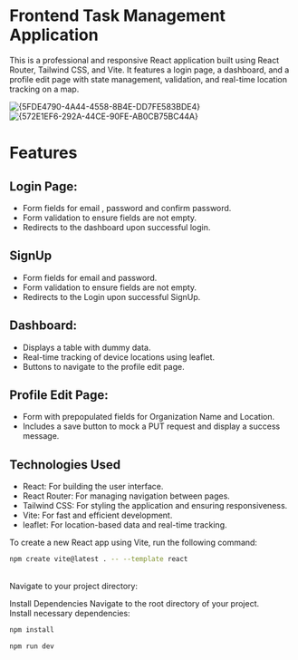 # Frontend Task Management Application
  This is a professional and responsive React application built using React Router, Tailwind CSS, and Vite. It features a login page, a dashboard, and a profile edit page with state management, validation, and real-time location tracking on a map.

![{5FDE4790-4A44-4558-8B4E-DD7FE583BDE4}](https://github.com/user-attachments/assets/ca35f478-efed-4c90-b0a0-647a50de25f7)
![{572E1EF6-292A-44CE-90FE-AB0CB75BC44A}](https://github.com/user-attachments/assets/ca01644b-8ee9-4ace-8217-2ab3adeb3781)



# Features
 ## Login Page:

- Form fields for email , password and confirm password.
- Form validation to ensure fields are not empty.
- Redirects to the dashboard upon successful login.

## SignUp
- Form fields for email and password.
- Form validation to ensure fields are not empty.
- Redirects to the Login upon successful SignUp.
## Dashboard:

- Displays a table with dummy data.
- Real-time tracking of device locations using leaflet.
- Buttons to navigate to the profile edit page.

## Profile Edit Page:

- Form with prepopulated fields for Organization Name and Location.
- Includes a save button to mock a PUT request and display a success message.
  
## Technologies Used
- React: For building the user interface.
- React Router: For managing navigation between pages.
- Tailwind CSS: For styling the application and ensuring responsiveness.
- Vite: For fast and efficient development.
- leaflet: For location-based data and real-time tracking.   



To create a new React app using Vite, run the following command:

```bash
npm create vite@latest . -- --template react
```
<br>
Navigate to your project directory:

Install Dependencies
Navigate to the root directory of your project.<br>
Install necessary dependencies:
```bash
npm install
```


```bash
npm run dev 
```
